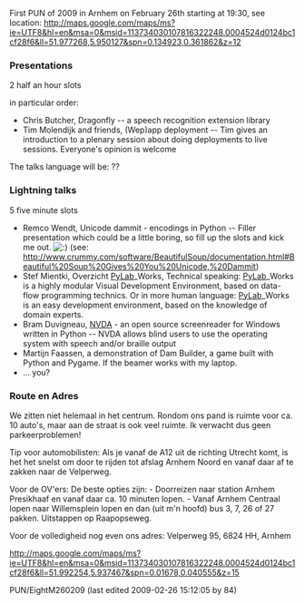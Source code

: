 First PUN of 2009 in Arnhem on February 26th starting at 19:30, see location: <http://maps.google.com/maps/ms?ie=UTF8&hl=en&msa=0&msid=113734030107816322248.0004524d0124bc1cf28f6&ll=51.977268,5.950127&spn=0.134923,0.361862&z=12> 

### Presentations

2 half an hour slots 

in particular order: 

* Chris Butcher, Dragonfly -- a speech recognition extension library
* Tim Molendijk and friends, (Wep)app deployment -- Tim gives an introduction to a plenary session about doing deployments to live sessions. Everyone's opinion is welcome

The talks language will be: ?? 
### Lightning talks

5 five minute slots 

* Remco Wendt, Unicode dammit - encodings in Python -- Filler presentation which could be a little boring, so fill up the slots and kick me out. ![:)](/wiki/europython/img/smile.png ":)") (see: <http://www.crummy.com/software/BeautifulSoup/documentation.html#Beautiful%20Soup%20Gives%20You%20Unicode,%20Dammit>)
* Stef Mientki, Overzicht [PyLab](/moin/PyLab)\_Works, Technical speaking: [PyLab](/moin/PyLab)\_Works is a highly modular Visual Development Environment, based on data-flow programming technics. Or in more human language: [PyLab](/moin/PyLab)\_Works is an easy development environment, based on the knowledge of domain experts.
* Bram Duvigneau, [NVDA](http://nvda-project.org) - an open source screenreader for Windows written in Python -- NVDA allows blind users to use the operating system with speech and/or braille output
* Martijn Faassen, a demonstration of Dam Builder, a game built with Python and Pygame. If the beamer works with my laptop.
* ... you?

### Route en Adres

We zitten niet helemaal in het centrum. Rondom ons pand is ruimte voor ca. 10 auto's, maar aan de straat is ook veel ruimte. Ik verwacht dus geen parkeerproblemen! 

Tip voor automobilisten: Als je vanaf de A12 uit de richting Utrecht komt, is het het snelst om door te rijden tot afslag Arnhem Noord en vanaf daar af te zakken naar de Velperweg. 

Voor de OV'ers: De beste opties zijn: - Doorreizen naar station Arnhem Presikhaaf en vanaf daar ca. 10 minuten lopen. - Vanaf Arnhem Centraal lopen naar Willemsplein lopen en dan (uit m'n hoofd) bus 3, 7, 26 of 27 pakken. Uitstappen op Raapopseweg. 

Voor de volledigheid nog even ons adres: Velperweg 95, 6824 HH, Arnhem 

<http://maps.google.com/maps/ms?ie=UTF8&hl=en&msa=0&msid=113734030107816322248.0004524d0124bc1cf28f6&ll=51.992254,5.937467&spn=0.01678,0.040555&z=15> 

PUN/EightM260209 (last edited 2009-02-26 15:12:05 by 84)

